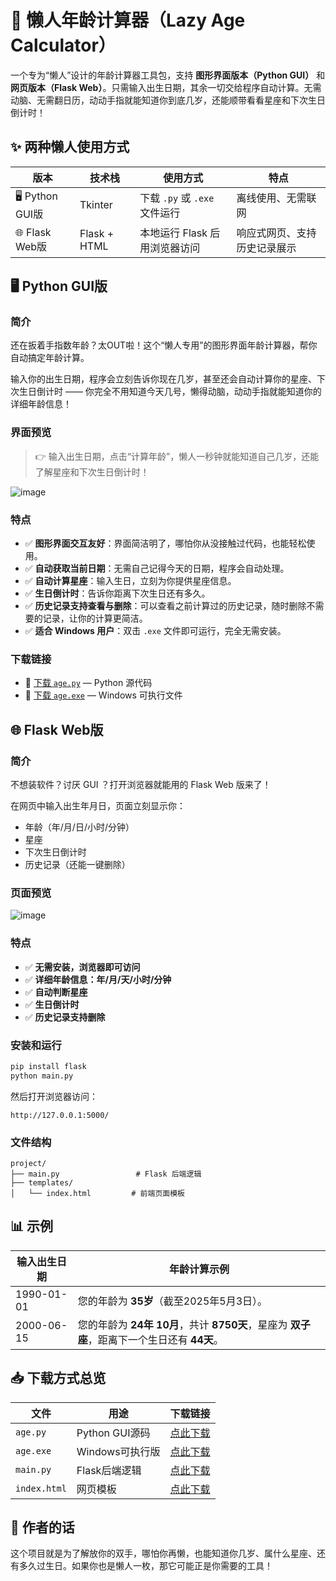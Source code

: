 # 🐌 懒人年龄计算器（Lazy Age Calculator）

一个专为“懒人”设计的年龄计算器工具包，支持 **图形界面版本（Python GUI）** 和 **网页版本（Flask Web）**。只需输入出生日期，其余一切交给程序自动计算。无需动脑、无需翻日历，动动手指就能知道你到底几岁，还能顺带看看星座和下次生日倒计时！



## ✨ 两种懒人使用方式

| 版本              | 技术栈          | 使用方式                   | 特点             |
| --------------- | ------------ | ---------------------- | -------------- |
| 🖥️ Python GUI版 | Tkinter      | 下载 `.py` 或 `.exe` 文件运行 | 离线使用、无需联网      |
| 🌐 Flask Web版   | Flask + HTML | 本地运行 Flask 后用浏览器访问     | 响应式网页、支持历史记录展示 |



## 🖥️ Python GUI版

### 简介

还在扳着手指数年龄？太OUT啦！这个“懒人专用”的图形界面年龄计算器，帮你自动搞定年龄计算。

输入你的出生日期，程序会立刻告诉你现在几岁，甚至还会自动计算你的星座、下次生日倒计时 —— 你完全不用知道今天几号，懒得动脑，动动手指就能知道你的详细年龄信息！

### 界面预览

> 👉 输入出生日期，点击“计算年龄”，懒人一秒钟就能知道自己几岁，还能了解星座和下次生日倒计时！

![image](https://github.com/user-attachments/assets/5c8f1665-e90a-4ba3-9328-4066198bca3c)



### 特点

* ✅ **图形界面交互友好**：界面简洁明了，哪怕你从没接触过代码，也能轻松使用。
* ✅ **自动获取当前日期**：无需自己记得今天的日期，程序会自动处理。
* ✅ **自动计算星座**：输入生日，立刻为你提供星座信息。
* ✅ **生日倒计时**：告诉你距离下次生日还有多久。
* ✅ **历史记录支持查看与删除**：可以查看之前计算过的历史记录，随时删除不需要的记录，让你的计算更简洁。
* ✅ **适合 Windows 用户**：双击 `.exe` 文件即可运行，完全无需安装。

### 下载链接

* 💾 [下载 `age.py`](https://github.com/Re-ljk/age-calculator/blob/main/GUI版本/age.py) — Python 源代码
* 💾 [下载 `age.exe`](https://github.com/Re-ljk/age-calculator/blob/main/GUI版本/age.exe) — Windows 可执行文件



## 🌐 Flask Web版

### 简介

不想装软件？讨厌 GUI ？打开浏览器就能用的 Flask Web 版来了！

在网页中输入出生年月日，页面立刻显示你：

* 年龄（年/月/日/小时/分钟）
* 星座
* 下次生日倒计时
* 历史记录（还能一键删除）

### 页面预览

![image](https://github.com/user-attachments/assets/0b59ff40-26e7-44f2-8243-d23046e5684f)


### 特点

* ✅ **无需安装，浏览器即可访问**
* ✅ **详细年龄信息：年/月/天/小时/分钟**
* ✅ **自动判断星座**
* ✅ **生日倒计时**
* ✅ **历史记录支持删除**

### 安装和运行

```bash
pip install flask
python main.py
```

然后打开浏览器访问：

```
http://127.0.0.1:5000/
```

### 文件结构

```
project/
├── main.py                 # Flask 后端逻辑
├── templates/
│   └── index.html         # 前端页面模板
```



## 📊 示例

| 输入出生日期     | 年龄计算示例                                                        |
| ---------- | ------------------------------------------------------------- |
| 1990-01-01 | 您的年龄为 **35岁**（截至2025年5月3日）。                                     |
| 2000-06-15 | 您的年龄为 **24年 10月**，共计 **8750天**，星座为 **双子座**，距离下一个生日还有 **44天**。 |



## 📥 下载方式总览

| 文件           | 用途           | 下载链接                                                                                  |
| ------------ | ------------ | ------------------------------------------------------------------------------------- |
| `age.py`     | Python GUI源码 | [点此下载](https://github.com/Re-ljk/age-calculator/blob/main/GUI版本/age.py)               |
| `age.exe`    | Windows可执行版  | [点此下载](https://github.com/Re-ljk/age-calculator/blob/main/GUI版本/age.exe)              |
| `main.py`    | Flask后端逻辑    | [点此下载](https://github.com/Re-ljk/age-calculator/blob/main/Web版本/main.py)              |
| `index.html` | 网页模板         | [点此下载](https://github.com/Re-ljk/age-calculator/blob/main/Web版本/templates/index.html) |



## 🧠 作者的话

这个项目就是为了解放你的双手，哪怕你再懒，也能知道你几岁、属什么星座、还有多久过生日。如果你也是懒人一枚，那它可能正是你需要的工具！

